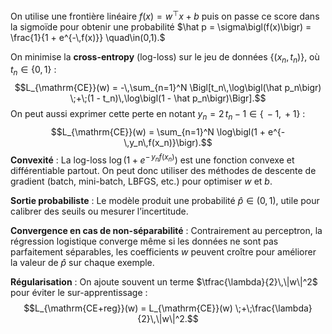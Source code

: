 
On utilise une frontière linéaire $f(x) = w^\top x + b$  puis on passe ce score dans la sigmoïde pour obtenir une probabilité $\hat p = \sigma\bigl(f(x)\bigr) = \frac{1}{1 + e^{-\,f(x)}} \quad\in(0,1).$

On minimise la **cross-entropy** (log-loss) sur le jeu de données $\{(x_n,\,t_n)\}$, où $t_n\in\{0,1\}$ :  $$L_{\mathrm{CE}}(w) 
    = -\,\sum_{n=1}^N \Bigl[t_n\,\log\bigl(\hat p_n\bigr) 
    \;+\;(1 - t_n)\,\log\bigl(1 - \hat p_n\bigr)\Bigr].$$
On peut aussi exprimer cette perte en notant $y_n = 2\,t_n - 1 \in \{\,-1,\,+1\}$ :  
  $$L_{\mathrm{CE}}(w) 
    = \sum_{n=1}^N \log\bigl(1 + e^{-\,y_n\,f(x_n)}\bigr).$$
**Convexité** : La log-loss $\log\bigl(1 + e^{-\,y_n f(x_n)}\bigr)$ est une fonction convexe et différentiable partout.  On peut donc utiliser des méthodes de descente de gradient (batch, mini-batch, LBFGS, etc.) pour optimiser $w$ et $b$. 

**Sortie probabiliste** : Le modèle produit une probabilité $\hat p\in(0,1)$, utile pour calibrer des seuils ou mesurer l’incertitude.

**Convergence en cas de non-séparabilité** : Contrairement au perceptron, la régression logistique converge même si les données ne sont pas parfaitement séparables, les coefficients $w$ peuvent croître pour améliorer la valeur de $\hat p$ sur chaque exemple.  

**Régularisation** : On ajoute souvent un terme $\tfrac{\lambda}{2}\,\|w\|^2$ pour éviter le sur-apprentissage : $$L_{\mathrm{CE+reg}}(w) = L_{\mathrm{CE}}(w) \;+\;\frac{\lambda}{2}\,\|w\|^2.$$
